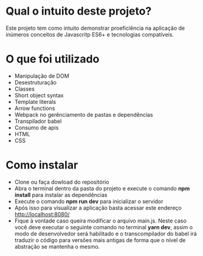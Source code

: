 # Qual o intuito deste projeto?

Este projeto tem como intuito demonstrar proeficiência na aplicação de inúmeros conceitos de Javascritp ES6+ e tecnologias compatíveis. 

# O que foi utilizado

- Manipulação de DOM
- Desestruturação 
- Classes 
- Short object syntax
- Template literals 
- Arrow functions
- Webpack no gerênciamento de pastas e dependências
- Transpilador babel
- Consumo de apis 
- HTML
- CSS

# Como instalar
- Clone ou faça dowload do repositório
- Abra o terminal dentro da pasta do projeto e execute o comando **npm install** para instalar as dependências
- Execute o comando **npm run dev** para inicializar o servidor
- Após isso para visualizar a aplicação basta acessar este endereço [http://localhost:8080/](http://localhost:8080/)  
- Fique à vontade caso queira modificar o arquivo main.js. Neste caso você deve executar o seguinte comando no terminal **yarn dev**, assim o modo de desenvolvedor será habilitado e o transcompilador do babel irá traduzir o código para versões mais antigas de forma que o nível de abstração se mantenha o mesmo.


